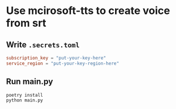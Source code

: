 # Use mcirosoft-tts to create voice from srt

## Write `.secrets.toml`

```toml
subscription_key = "put-your-key-here"
service_region = "put-your-key-region-here"
```

## Run main.py

```python
poetry install
python main.py
```